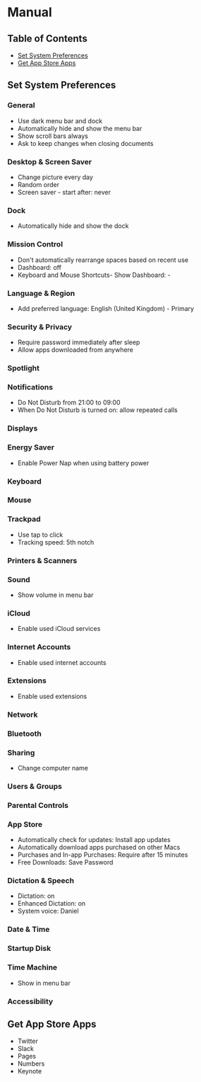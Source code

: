 # Manual

## Table of Contents

- [Set System Preferences](#set-system-preferences)
- [Get App Store Apps](#get-app-store-apps)

## Set System Preferences

### General

- Use dark menu bar and dock
- Automatically hide and show the menu bar
- Show scroll bars always
- Ask to keep changes when closing documents

### Desktop & Screen Saver

- Change picture every day
- Random order
- Screen saver - start after: never

### Dock

- Automatically hide and show the dock

### Mission Control

- Don't automatically rearrange spaces based on recent use
- Dashboard: off
- Keyboard and Mouse Shortcuts- Show Dashboard: -

### Language & Region

- Add preferred language: English (United Kingdom) - Primary

### Security & Privacy

- Require password immediately after sleep
- Allow apps downloaded from anywhere

### Spotlight

### Notifications

- Do Not Disturb from 21:00 to 09:00
- When Do Not Disturb is turned on: allow repeated calls

### Displays

### Energy Saver

- Enable Power Nap when using battery power

### Keyboard

### Mouse

### Trackpad

- Use tap to click
- Tracking speed: 5th notch

### Printers & Scanners

### Sound

- Show volume in menu bar

### iCloud

- Enable used iCloud services

### Internet Accounts

- Enable used internet accounts

### Extensions

- Enable used extensions

### Network

### Bluetooth

### Sharing

- Change computer name

### Users & Groups

### Parental Controls

### App Store

- Automatically check for updates: Install app updates
- Automatically download apps purchased on other Macs
- Purchases and In-app Purchases: Require after 15 minutes
- Free Downloads: Save Password

### Dictation & Speech

- Dictation: on
- Enhanced Dictation: on
- System voice: Daniel

### Date & Time

### Startup Disk

### Time Machine

- Show in menu bar

### Accessibility

## Get App Store Apps

- Twitter
- Slack
- Pages
- Numbers
- Keynote
